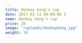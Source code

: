 ```yaml
---
title: Donkey kong's cap
date: 2017-01-11 09:09:00 Z
name: Donkey kong's cap
price: 28
image: "/uploads/donkeykong.jpg"
weight: 10
---
```


